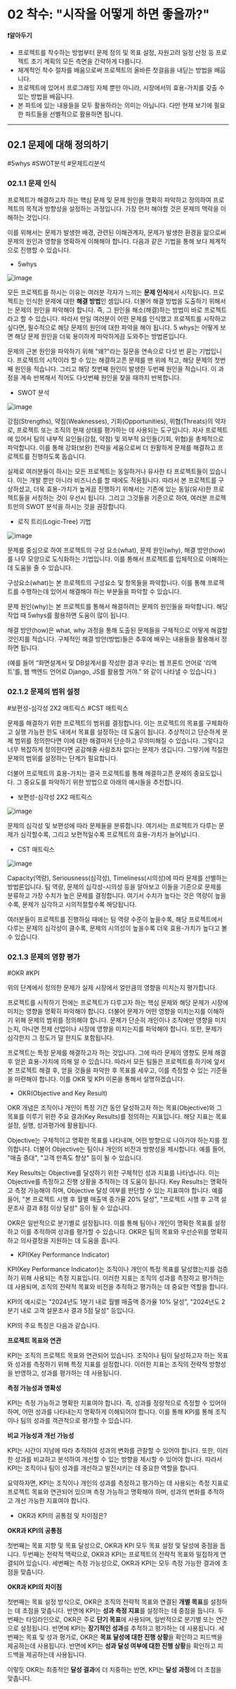 # 02 착수: "시작을 어떻게 하면 좋을까?"

**❗알아두기**

- 프로젝트를 착수하는 방법부터 문제 정의 및 목표 설정, 자원고려 일정 산정 등 프로젝트 초기 계획의 모든 측면을 간략하게 다룹니다.
- 체계적인 착수 절차를 배움으로써 프로젝트의 올바른 첫걸음을 내딛는 방법을 배웁니다.
- 프로젝트에 있어서 프로그래밍 자체 뿐만 아니라, 시장에서의 효용-가치를 갖출 수 있는 방법을 배웁니다.
- 본 파트에 있는 내용들을 모두 활용하라는 의미는 아닙니다. 다만 현재 보기에 필요한 파트들을 선별적으로 활용하면 됩니다.

---

## 02.1 문제에 대해 정의하기

#5whys #SWOT분석 #문제트리분석

### 02.1.1 문제 인식

프로젝트가 해결하고자 하는 핵심 문제 및 문제 원인을 명확히 파악하고 정의하여 프로젝트의 목적과 방향성을 설정하는 과정입니다. 가장 먼저 해야할 것은 문제의 맥락을 이해하는 것입니다.

이를 위해서는 문제가 발생한 배경, 관련된 이해관계자, 문제가 발생한 환경을 앎으로써 문제의 원인과 영향을 명확하게 이해해야 합니다. 다음과 같은 기법을 통해 보다 체계적으로 진행할 수 있습니다.

- 5whys

![image](https://ibb.co/3kBg08C)

모든 프로젝트를 하시는 이유는 여러분 각자가 느끼는 **문제 인식**에서 시작됩니다. 프로젝트는 인식한 문제에 대한 **해결 방법**인 셈입니다. 더불어 해결 방법을 도출하기 위해서는 문제의 원인을 파악해야 합니다. 즉, 그 원인을 해소(해결)하는 방법이 바로 프로젝트라고 할 수 있습니다. 따라서 만일 여러분이 어떤 문제를 인식했고 프로젝트를 시작하고 싶다면, 필수적으로 해당 문제의 원인에 대한 파악을 해야 됩니다. 5 whys는 어떻게 보면 해당 문제 원인을 더욱 용이하게 파악하게끔 도와주는 방법론입니다.

문제의 근본 원인을 파악하기 위해 "왜?"라는 질문을 연속으로 다섯 번 묻는 기법입니다. 프로젝트의 시작이라 할 수 있는 해결하고픈 문제를 맨 위에 적고, 해당 문제의 첫번째 원인을 적습니다. 그리고 해당 첫번째 원인이 발생한 두번째 원인을 적습니다. 이 과정을 계속 반복해서 적어도 다섯번째 원인을 찾을 때까지 반복합니다.

- SWOT 분석

![image](https://ibb.co/bbNzXBt)

강점(Strengths), 약점(Weaknesses), 기회(Opportunities), 위협(Threats)의 약자로, 프로젝트 또는 조직의 현재 상태를 평가하는 데 사용되는 도구입니다. 자사 프로젝트에 있어서 팀의 내부적 요인들(강점, 약점) 및 외부적 요인들(기회, 위협)을 총체적으로 파악합니다. 이를 통해 강화(보완) 전략을 세움으로써 더 원활하게 문제를 해결하고 프로젝트를 진행하도록 돕습니다.

실제로 여러분들이 하시는 모든 프로젝트는 동일하거나 유사한 타 프로젝트들이 있습니다. 이는 개발 뿐만 아니라 비즈니스를 할 때에도 적용됩니다. 따라서 본 프로젝트를 구상하셨고, 더욱 효용-가치가 높게끔 진행하기 위해서는 기존에 있는 동일(유사)한 프로젝트들을 서칭하는 것이 우선시 됩니다. 그리고 그것들을 기준으로 하여, 여러분 프로젝트만의 SWOT 분석을 하시는 것을 권장합니다.

- 로직 트리(Logic-Tree) 기법

![image](https://ibb.co/MPbrQzx)

문제를 중심으로 하여 프로젝트의 구성 요소(what), 문제 원인(why), 해결 방안(how)를 나무 모양으로 도식화하는 기법입니다. 이를 통해서 프로젝트를 입체적으로 이해하는데 도움을 줄 수 있습니다.

구성요소(what)는 본 프로젝트의 구성요소 및 항목들을 파악합니다. 이를 통해 프로젝트를 수행하는데 있어서 해결해야 하는 부분들을 파악할 수 있습니다.

문제 원인(why)는 본 프로젝트를 통해서 해결하려는 문제의 원인들을 파악합니다. 해당 작업 때 5whys를 활용하면 도움이 많이 됩니다.

해결 방안(how)은 what, why 과정을 통해 도출된 문제들을 구체적으로 어떻게 해결할 것인지를 적습니다. 구체적인 해결 방안(방법)들은 추후에 배우는 내용들을 활용해서 정하면 됩니다.

(예를 들어 “화면설계서 및 DB설계서를 작성한 결과 우리는 웹 프론트 언어로 ‘리액트’를, 웹 백엔드 언어로 Django, JS를 활용할 거야.” 와 같이 나타낼 수 있습니다.)

### 02.1.2 문제의 범위 설정

#보편성-심각성 2X2 매트릭스 #CST 매트릭스

문제를 해결하기 위한 프로젝트의 범위를 결정합니다. 이는 프로젝트의 목표를 구체화하고 실행 가능한 한도 내에서 목표를 설정하는 데 도움이 됩니다.
추상적이고 단순하게 문제 범위를 정의한다면 이에 대한 해결마저 단순하고 무의미해질 수 있습니다. 그렇다고 너무 복잡하게 정의한다면 공감해줄 사람조차 없다는 문제가 생깁니다. 그렇기에 적절한 문제의 범위를 설정하는 단계가 필요합니다.

더불어 프로젝트의 효용-가치는 결국 프로젝트를 통해 해결하고픈 문제의 중요도입니다. 그 중요도를 파악하기 위한 방법으로 아래의 예시들을 추천합니다.

- 보편성-심각성 2X2 매트릭스

![image](https://ibb.co/kXDLhY0)

문제의 심각성 및 보편성에 따라 문제들을 분류합니다. 여기서는 프로젝트가 다루는 문제가 심각할수록, 그리고 보편적일수록 프로젝트의 효용-가치가 늘어납니다.

- CST 매트릭스

![image](https://ibb.co/sJ509mW)

Capacity(역량), Seriousness(심각성), Timeliness(시의성)에 따라 문제를 선별하는 방법론입니다. 팀 역량, 문제의 심각성-시의성 등을 알아보고 이들을 기준으로 문제를 분류하고 가장 수치가 높은 문제를 결정합니다. 여기서 수치가 높다는 것은 역량이 높을수록, 문제가 심각하고 시의적절할수록 해당됩니다.

여러분들이 프로젝트를 진행하실 때에는 팀 역량 수준이 높을수록, 해당 프로젝트에서 다루는 문제의 심각성이 클수록, 문제의 시의성이 높을수록 더욱 효용-가치가 높다고 볼 수 있습니다.

### 02.1.3 문제의 영향 평가

#OKR #KPI

위의 단계에서 정의한 문제가 실제 시장에서 얼만큼의 영향을 미치는지 평가합니다.

프로젝트를 시작하기 전에는 프로젝트가 다루고자 하는 핵심 문제와 해당 문제가 시장에 미치는 영향을 명확히 파악해야 합니다. 더불어 문제가 어떤 영향을 미치는지를 이해하기 위해 문제의 범위를 정의해야 합니다. 문제가 단순히 개인이나 조직에만 영향을 미치는지, 아니면 전체 산업이나 시장에 영향을 미치는지를 파악해야 합니다. 또한, 문제가 심각한지 그 정도가 덜 한지도 포함됩니다.

프로젝트는 특정 문제를 해결하고자 하는 것입니다. 그에 따라 문제의 영향도 문제 해결 후 얻은 효용-가치에 의해 알 수 있습니다. 따라서 모든 팀들은 프로젝트를 하기에 앞서 본 프로젝트 해결 후, 얻을 것들을 파악한 후 목표를 세우고, 이를 측정할 수 있는 기준들을 마련해야 합니다. 이를 OKR 및 KPI 이론을 통해서 설명하겠습니다.

- OKR(Objective and Key Result)

OKR 개념은 조직이나 개인이 특정 기간 동안 달성하고자 하는 목표(Objective)와 그 목표를 이루기 위한 주요 결과(Key Results)를 정의하는 지표입니다. 해당 지표는 목표 설정, 실행, 성과평가에 활용됩니다.

Objective는 구체적이고 명확한 목표를 나타내며, 어떤 방향으로 나아가야 하는지를 정의합니다. 더불어 Objective는 팀이나 개인의 비전과 방향성을 제시합니다. 예를 들어, "매출 증대", "고객 만족도 향상" 등이 될 수 있습니다.

Key Results는 Objective를 달성하기 위한 구체적인 성과 지표를 나타냅니다. 이는 Objective를 측정하고 진행 상황을 추적하는 데 도움이 됩니다. Key Results는 명확하고 측정 가능해야 하며, Objective 달성 여부를 판단할 수 있는 지표여야 합니다. 예를 들어, "본 프로젝트 시행 후 월별 매출액 증가율 20% 달성", "프로젝트 시행 후 고객 설문조사 결과 8점 이상 달성" 등이 될 수 있습니다.

OKR은 일반적으로 분기별로 설정됩니다. 이를 통해 팀이나 개인이 명확한 목표를 설정하고 이를 추적하여 성과를 평가할 수 있습니다. OKR은 팀의 목표와 우선순위를 명확히 하고 의사결정을 지원하는 데 도움을 줍니다.

- KPI(Key Performance Indicator)

KPI(Key Performance Indicator)는 조직이나 개인이 특정 목표를 달성했는지를 검증하기 위해 사용되는 측정 지표입니다. 이러한 지표는 조직의 성과를 측정하고 평가하는 데 사용되며, 조직의 전략적 목표와 비전을 추적하고 평가하는 데 중요한 역할을 합니다.

KPI의 예시로는 "2024년도 1분기 내로 월별 매출액 증가율 10% 달성", "2024년도 2분기 내로 고객 설문조사 결과 5점 달성" 등입니다.

KPI의 주요 특징은 다음과 같습니다.

**프로젝트 목표와 연관**

KPI는 조직의 프로젝트 목표와 연관되어 있습니다. 조직이나 팀이 달성하고자 하는 목표와 성과를 측정하기 위해 특정 지표를 설정합니다. 이러한 지표는 조직의 전략적 방향성을 반영하고, 성과를 평가하는 데 사용됩니다.

**측정 가능성과 명확성**

KPI는 측정 가능하고 명확한 지표여야 합니다. 즉, 성과를 정량적으로 측정할 수 있어야 하며, 어떤 성과를 나타내는지 명확하게 이해되어야 합니다. 이를 통해 KPI를 통해 조직이나 팀의 성과를 객관적으로 평가할 수 있습니다.

**비교 가능성과 개선 가능성**

KPI는 시간이 지남에 따라 추적하여 성과의 변화를 관찰할 수 있어야 합니다. 또한, 이러한 성과를 비교하고 분석하여 개선할 수 있는 방향을 제시할 수 있어야 합니다. 따라서 KPI는 조직이나 팀이 성과를 개선하고 발전시키는 데 중요한 역할을 합니다.

요약하자면, KPI는 조직이나 개인의 성과를 측정하고 평가하는 데 사용되는 측정 지표로 프로젝트 목표와 연관되어 있으며 측정 가능하고 명확해야 하며, 성과의 변화를 추적하고 개선 가능한 지표여야 합니다.

- OKR과 KPI의 공통점 및 차이점은?

**OKR과 KPI의 공통점**

첫번째는 목표 지향 및 목표 달성으로, OKR과 KPI 모두 목표 설정 및 달성에 중점을 둡니다.
두번째는 전략적 맥락으로, OKR과 KPI는 프로젝트의 전략적 목표와 밀접하게 연결되어 있습니다.
세번째는 측정 가능성으로, OKR과 KPI는 모두 측정 가능한 결과에 초점을 맞춥니다.

**OKR과 KPI의 차이점**

첫번째는 목표 설정 방식으로, OKR은 조직의 전략적 목표와 연결된 **개별 목표**를 설정하는 데 초점을 맞춥니다. 반면에 KPI는 **성과 측정 지표**를 설정하는 데 중점을 둡니다.
두번째는 타임라인으로, OKR은 주로 **단기 목표**에 사용되며, 일반적으로 분기별 또는 연간으로 설정됩니다. 반면에 KPI는 **장기적인 성과**를 추적하고 평가하는 데 사용됩니다.
세번째는 목표 및 성과 평가로, OKR은 **목표 달성에 대한 진행 상황**을 확인하고 피드백을 제공하는데 사용됩니다. 반면에 KPI는 **성과 달성 여부에 대한 진행 상황**을 확인하고 피드백을 제공하는데 사용됩니다.

이렇듯 OKR는 최종적인 **달성 결과**에 더 치중하는 반면, KPI는 **달성 과정**에 더 초점을 맞춥니다.
